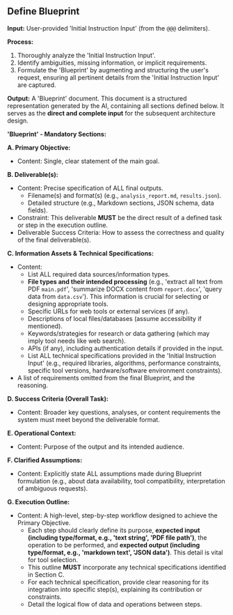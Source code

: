 ## Define Blueprint

**Input:** User-provided 'Initial Instruction Input' (from the `@@@` delimiters).

**Process:**
1.  Thoroughly analyze the 'Initial Instruction Input'.
2.  Identify ambiguities, missing information, or implicit requirements.
3.  Formulate the 'Blueprint' by augmenting and structuring the user's request, ensuring all pertinent details from the 'Initial Instruction Input' are captured.

**Output:** A 'Blueprint' document. This document is a structured representation generated by the AI, containing all sections defined below. It serves as the **direct and complete input** for the subsequent architecture design.

**'Blueprint' - Mandatory Sections:**

**A. Primary Objective:**
*   Content: Single, clear statement of the main goal.

**B. Deliverable(s):**
*   Content: Precise specification of ALL final outputs.
    *   Filename(s) and format(s) (e.g., `analysis_report.md`, `results.json`).
    *   Detailed structure (e.g., Markdown sections, JSON schema, data fields).
*   Constraint: This deliverable **MUST** be the direct result of a defined task or step in the execution outline.
*   Deliverable Success Criteria: How to assess the correctness and quality of the final deliverable(s).

**C. Information Assets & Technical Specifications:**
*   Content:
    *   List ALL required data sources/information types.
    *   **File types and their intended processing** (e.g., 'extract all text from PDF `main.pdf`', 'summarize DOCX content from `report.docx`', 'query data from `data.csv`'). This information is crucial for selecting or designing appropriate tools.
    *   Specific URLs for web tools or external services (if any).
    *   Descriptions of local files/databases (assume accessibility if mentioned).
    *   Keywords/strategies for research or data gathering (which may imply tool needs like web search).
    *   APIs (if any), including authentication details if provided in the input.
    *   List ALL technical specifications provided in the 'Initial Instruction Input' (e.g., required libraries, algorithms, performance constraints, specific tool versions, hardware/software environment constraints).
*   A list of requirements omitted from the final Blueprint, and the reasoning.

**D. Success Criteria (Overall Task):**
*   Content: Broader key questions, analyses, or content requirements the system must meet beyond the deliverable format.

**E. Operational Context:**
*   Content: Purpose of the output and its intended audience.

**F. Clarified Assumptions:**
*   Content: Explicitly state ALL assumptions made during Blueprint formulation (e.g., about data availability, tool compatibility, interpretation of ambiguous requests).

**G. Execution Outline:**
*   Content: A high-level, step-by-step workflow designed to achieve the Primary Objective.
    *   Each step should clearly define its purpose, **expected input (including type/format, e.g., 'text string', 'PDF file path')**, the operation to be performed, and **expected output (including type/format, e.g., 'markdown text', 'JSON data')**. This detail is vital for tool selection.
    *   This outline **MUST** incorporate any technical specifications identified in Section C.
    *   For each technical specification, provide clear reasoning for its integration into specific step(s), explaining its contribution or constraints.
    *   Detail the logical flow of data and operations between steps.